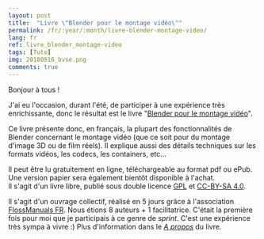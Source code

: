 ```yaml
---
layout: post
title:  "Livre \"Blender pour le montage vidéo\""
permalink: /fr/:year/:month/livre-blender-montage-video/
lang: fr
ref: livre_blender_montage-video
tags: [Tuto]
img: 20180916_bvse.png
comments: true
---
```


Bonjour à tous !

J'ai eu l'occasion, durant l'été, de participer à une expérience très enrichissante, donc le résultat est le livre "[Blender pour le montage vidéo][1]".  

Ce livre présente donc, en français, la plupart des fonctionnalités de Blender concernant le montage vidéo (que ce soit pour du montage d'image 3D ou de film réels). Il explique aussi des détails techniques sur les formats vidéos, les codecs, les containers, etc...  

Il peut être lu gratuitement en ligne, téléchargeable au format pdf ou ePub. Une version papier sera également bientôt disponible à l'achat.  
Il s'agit d'un livre libre, publié sous double licence [GPL][2] et [CC-BY-SA 4.0][3].  

Il s'agit d'un ouvrage collectif, réalisé en 5 jours grâce à l'association [FlossManuals FR][4]. Nous étions 8 auteurs + 1 facilitatrice. C'était la première fois pour moi que je participais à ce genre de _sprint_. C'est une expérience très sympa à vivre :) Plus d'information dans le _[A propos][5]_ du livre.


[1]: https://fr.flossmanuals.net/blender-pour-le-montage-video/pourquoi-blender/
[2]: https://www.gnu.org/licenses/gpl.html
[3]: https://creativecommons.org/licenses/by-sa/4.0/deed.fr
[4]: https://www.flossmanualsfr.net/
[5]: https://fr.flossmanuals.net/blender-pour-le-montage-video/a-propos/
